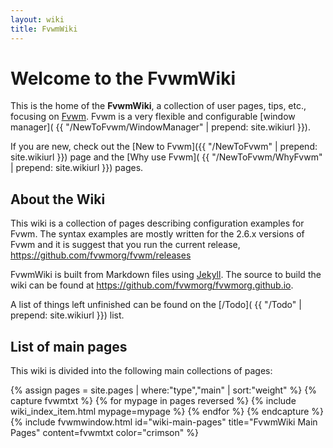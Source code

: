 ```yaml
---
layout: wiki
title: FvwmWiki
---
```

# Welcome to the FvwmWiki

This is the home of the __FvwmWiki__, a collection of user
pages, tips, etc., focusing on [Fvwm](https://www.fvwm.org).
Fvwm is a very flexible and configurable [window manager](
{{ "/NewToFvwm/WindowManager" | prepend: site.wikiurl }}).

If you are new, check out the
[New to Fvwm]({{ "/NewToFvwm" | prepend: site.wikiurl }})
page and the [Why use Fvwm](
{{ "/NewToFvwm/WhyFvwm" | prepend: site.wikiurl }})
pages.

## About the Wiki

This wiki is a collection of pages describing configuration
examples for Fvwm. The syntax examples are mostly written
for the 2.6.x versions of Fvwm and it is suggest that you run
the current release, <https://github.com/fvwmorg/fvwm/releases>

FvwmWiki is built from Markdown files using [Jekyll](
https://jekyllrb.com/). The source to build the wiki
can be found at <https://github.com/fvwmorg/fvwmorg.github.io>.

A list of things left unfinished can be found on the [/Todo](
{{ "/Todo" | prepend: site.wikiurl }}) list.

## List of main pages

This wiki is divided into the following main collections of pages:

{% assign pages = site.pages | where:"type","main" | sort:"weight" %}
{% capture fvwmtxt %}
{% for mypage in pages reversed %}
  {% include wiki_index_item.html mypage=mypage %}
{% endfor %}
{% endcapture %}
{% include fvwmwindow.html id="wiki-main-pages"
title="FvwmWiki Main Pages" content=fvwmtxt
color="crimson" %}


